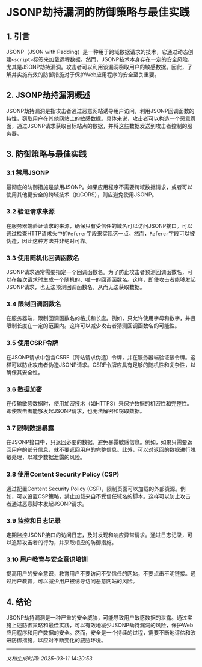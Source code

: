 # JSONP劫持漏洞的防御策略与最佳实践

## 1. 引言

JSONP（JSON with Padding）是一种用于跨域数据请求的技术，它通过动态创建`<script>`标签来加载远程数据。然而，JSONP技术本身存在一定的安全风险，尤其是JSONP劫持漏洞。攻击者可以利用该漏洞窃取用户的敏感数据。因此，了解并实施有效的防御措施对于保护Web应用程序的安全至关重要。

## 2. JSONP劫持漏洞概述

JSONP劫持漏洞是指攻击者通过恶意网站诱导用户访问，利用JSONP回调函数的特性，窃取用户在其他网站上的敏感数据。具体来说，攻击者可以构造一个恶意页面，通过JSONP请求获取目标站点的数据，并将这些数据发送到攻击者控制的服务器。

## 3. 防御策略与最佳实践

### 3.1 禁用JSONP

最彻底的防御措施是禁用JSONP。如果应用程序不需要跨域数据请求，或者可以使用其他更安全的跨域技术（如CORS），则应避免使用JSONP。

### 3.2 验证请求来源

在服务器端验证请求的来源，确保只有受信任的域名可以访问JSONP接口。可以通过检查HTTP请求头中的`Referer`字段来实现这一点。然而，`Referer`字段可以被伪造，因此这种方法并非绝对可靠。

### 3.3 使用随机化回调函数名

JSONP请求通常需要指定一个回调函数名。为了防止攻击者预测回调函数名，可以在每次请求时生成一个随机的、唯一的回调函数名。这样，即使攻击者能够发起JSONP请求，也无法预测回调函数名，从而无法获取数据。

### 3.4 限制回调函数名

在服务器端，限制回调函数名的格式和长度。例如，只允许使用字母和数字，并且限制长度在一定的范围内。这样可以减少攻击者猜测回调函数名的可能性。

### 3.5 使用CSRF令牌

在JSONP请求中包含CSRF（跨站请求伪造）令牌，并在服务器端验证该令牌。这样可以防止攻击者伪造JSONP请求。CSRF令牌应具有足够的随机性和复杂性，以确保其安全性。

### 3.6 数据加密

在传输敏感数据时，使用加密技术（如HTTPS）来保护数据的机密性和完整性。即使攻击者能够发起JSONP请求，也无法解密和窃取数据。

### 3.7 限制数据暴露

在JSONP接口中，只返回必要的数据，避免暴露敏感信息。例如，如果只需要返回用户的部分信息，就不要返回用户的完整信息。此外，可以对返回的数据进行脱敏处理，以减少数据泄露的风险。

### 3.8 使用Content Security Policy (CSP)

通过配置Content Security Policy (CSP)，限制页面可以加载的外部资源。例如，可以设置CSP策略，禁止加载来自不受信任域名的脚本。这样可以防止攻击者通过恶意脚本发起JSONP请求。

### 3.9 监控和日志记录

定期监控JSONP接口的访问日志，及时发现和响应异常请求。通过日志记录，可以追踪攻击者的行为，并采取相应的防御措施。

### 3.10 用户教育与安全意识培训

提高用户的安全意识，教育用户不要访问不受信任的网站，不要点击不明链接。通过用户教育，可以减少用户被诱导访问恶意网站的风险。

## 4. 结论

JSONP劫持漏洞是一种严重的安全威胁，可能导致用户敏感数据的泄露。通过实施上述防御策略和最佳实践，可以有效地减少JSONP劫持漏洞的风险，保护Web应用程序和用户数据的安全。然而，安全是一个持续的过程，需要不断地评估和改进防御措施，以应对不断变化的威胁环境。

---

*文档生成时间: 2025-03-11 14:20:53*






















